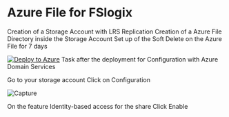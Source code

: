 # Azure File for FSlogix

Creation of a Storage Account with LRS Replication
Creation of a Azure File Directory inside the Storage Account
Set up of the Soft Delete on the Azure File for 7 days

[![Deploy to Azure](https://aka.ms/deploytoazurebutton)](https://portal.azure.com/#create/Microsoft.Template/uri/https%3A%2F%2Fraw.githubusercontent.com%2FAldebarancloud%2FWVDCourse%2Fmain%2FLab3withAD%2FAzureFileforFslogix%2Fazurefilesharewvd.json)
Task after the deployment for Configuration with Azure Domain Services

Go to your storage account
Click on Configuration

![Capture](https://user-images.githubusercontent.com/45065026/114403710-51d8bd80-9ba5-11eb-83d6-7a5d7e99e780.PNG)

On the feature Identity-based access for the share
Click Enable
